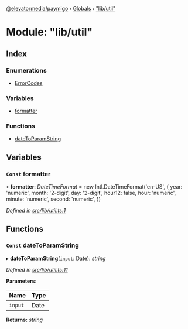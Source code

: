 [@elevatormedia/paymigo](../README.md) › [Globals](../globals.md) › ["lib/util"](_lib_util_.md)

# Module: "lib/util"

## Index

### Enumerations

-   [ErrorCodes](../enums/_lib_util_.errorcodes.md)

### Variables

-   [formatter](_lib_util_.md#const-formatter)

### Functions

-   [dateToParamString](_lib_util_.md#const-datetoparamstring)

## Variables

### `Const` formatter

• **formatter**: _DateTimeFormat_ = new Intl.DateTimeFormat('en-US', {
year: 'numeric',
month: '2-digit',
day: '2-digit',
hour12: false,
hour: 'numeric',
minute: 'numeric',
second: 'numeric',
})

_Defined in [src/lib/util.ts:1](https://github.com/ELEVATORmedia/paymigo/blob/ae92c39/src/lib/util.ts#L1)_

## Functions

### `Const` dateToParamString

▸ **dateToParamString**(`input`: Date): _string_

_Defined in [src/lib/util.ts:11](https://github.com/ELEVATORmedia/paymigo/blob/ae92c39/src/lib/util.ts#L11)_

**Parameters:**

| Name    | Type |
| ------- | ---- |
| `input` | Date |

**Returns:** _string_
